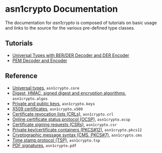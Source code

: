 # asn1crypto Documentation

The documentation for *asn1crypto* is composed of tutorials on basic usage and
links to the source for the various pre-defined type classes.

## Tutorials

 - [Universal Types with BER/DER Decoder and DER Encoder](universal_types.md)
 - [PEM Decoder and Encoder](pem.md)

## Reference

 - [Universal types](../asn1crypto/core.py), `asn1crypto.core`
 - [Digest, HMAC, signed digest and encryption algorithms](../asn1crypto/algos.py), `asn1crypto.algos`
 - [Private and public keys](../asn1crypto/keys.py), `asn1crypto.keys`
 - [X509 certificates](../asn1crypto/x509.py), `asn1crypto.x509`
 - [Certificate revocation lists (CRLs)](../asn1crypto/crl.py), `asn1crypto.crl`
 - [Online certificate status protocol (OCSP)](../asn1crypto/ocsp.py), `asn1crypto.ocsp`
 - [Certificate signing requests (CSRs)](../asn1crypto/csr.py), `asn1crypto.csr`
 - [Private key/certificate containers (PKCS#12)](../asn1crypto/pkcs12.py), `asn1crypto.pkcs12`
 - [Cryptographic message syntax (CMS, PKCS#7)](../asn1crypto/cms.py), `asn1crypto.cms`
 - [Time stamp protocol (TSP)](../asn1crypto/tsp.py), `asn1crypto.tsp`
 - [PDF signatures](../asn1crypto/pdf.py), `asn1crypto.pdf`
